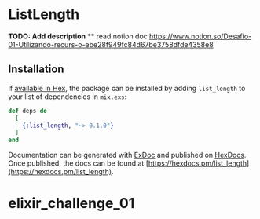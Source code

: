 # ListLength

**TODO: Add description**
  ** read notion doc
https://www.notion.so/Desafio-01-Utilizando-recurs-o-ebe28f949fc84d67be3758dfde4358e8

## Installation

If [available in Hex](https://hex.pm/docs/publish), the package can be installed
by adding `list_length` to your list of dependencies in `mix.exs`:

```elixir
def deps do
  [
    {:list_length, "~> 0.1.0"}
  ]
end
```

Documentation can be generated with [ExDoc](https://github.com/elixir-lang/ex_doc)
and published on [HexDocs](https://hexdocs.pm). Once published, the docs can
be found at [https://hexdocs.pm/list_length](https://hexdocs.pm/list_length).

# elixir_challenge_01

